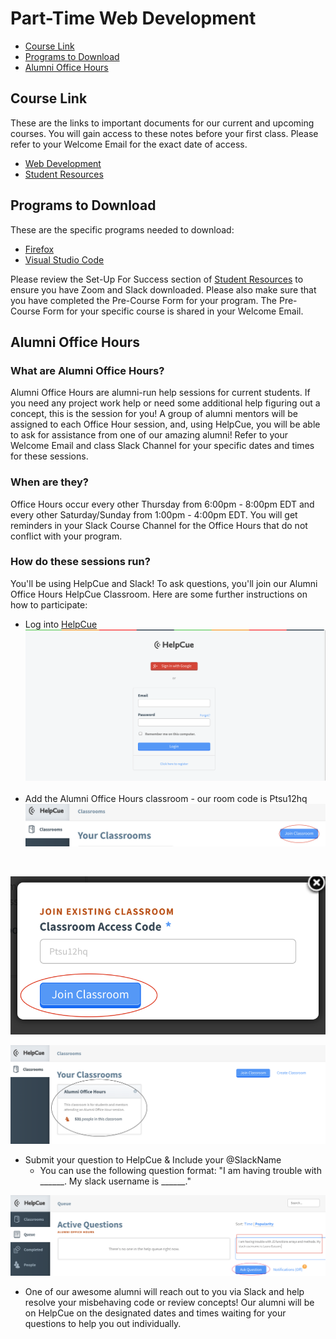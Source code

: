 # Part-Time Web Development

- [Course Link](#course-link)
- [Programs to Download](#programs-to-download)
- [Alumni Office Hours](#alumni-office-hours)


## Course Link
These are the links to important documents for our current and upcoming courses. You will gain access to these notes before your first class. Please refer to your Welcome Email for the exact date of access.

- [Web Development](https://github.com/HackerYou/con-ed-web-dev)
- [Student Resources](https://github.com/HackerYou/student-resources)

## Programs to Download

These are the specific programs needed to download:

- [Firefox](https://www.mozilla.org/en-CA/firefox/new/)
- [Visual Studio Code](https://code.visualstudio.com/download)

Please review the Set-Up For Success section of [Student Resources](https://github.com/HackerYou/student-resources) to ensure you have Zoom and Slack downloaded. Please also make sure that you have completed the Pre-Course Form for your program. The Pre-Course Form for your specific course is shared in your Welcome Email.

## Alumni Office Hours

### What are Alumni Office Hours?
Alumni Office Hours are alumni-run help sessions for current students. If you need any project work help or need some additional help figuring out a concept, this is the session for you! A group of alumni mentors will be assigned to each Office Hour session, and, using HelpCue, you will be able to ask for assistance from one of our amazing alumni! Refer to your Welcome Email and class Slack Channel for your specific dates and times for these sessions.

### When are they?
Office Hours occur every other Thursday from 6:00pm - 8:00pm EDT and every other Saturday/Sunday from 1:00pm - 4:00pm EDT. You will get reminders in your Slack Course Channel for the Office Hours that do not conflict with your program.

### How do these sessions run?
You'll be using HelpCue and Slack! To ask questions, you'll join our Alumni Office Hours HelpCue Classroom. Here are some further instructions on how to participate:
- Log into [HelpCue](https://www.helpcue.com/) 
![sign in page for HelpCue](./assets/HelpCue-1.png)
</br></br>
- Add the Alumni Office Hours classroom - our room code is Ptsu12hq
![location of where to add classroom room code](./assets/HelpCue-2.png)
<br>

![adding room code](./assets/HelpCue-3.png)
</br>

![location of room on HelpCue](./assets/HelpCue-4.png)
</br>

- Submit your question to HelpCue & Include your @SlackName
  - You can use the following question format: "I am having trouble with ______. My slack username is ______."  

![asking a question on HelpCue](./assets/HelpCue-5.png)
</br>

- One of our awesome alumni will reach out to you via Slack and help resolve your misbehaving code or review concepts! Our alumni will be on HelpCue on the designated dates and times waiting for your questions to help you out individually. 
